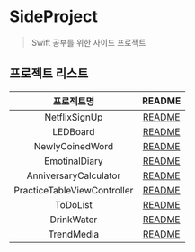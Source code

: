 # SideProject
> Swift 공부를 위한 사이드 프로젝트

## 프로젝트 리스트
| <center>프로젝트명</center> | README |
|:---------:|:--------:|
| <center>NetflixSignUp</center> |[README](./NetflixSignUp/README.md)|
| <center>LEDBoard</center> |[README](./LEDBoard/README.md)|
| <center>NewlyCoinedWord</center> |[README](./NewlyCoinedWord/README.md)|
| <center>EmotinalDiary</center> |[README](./EmotinalDiary/README.md)|
| <center>AnniversaryCalculator</center> |[README](./AnniversaryCalculator/README.md)|
| <center>PracticeTableViewController</center> |[README](./PracticeTableViewController/README.md)|
| <center>ToDoList</center> |[README](./ToDoList/README.md)|
| <center>DrinkWater</center> |[README](./DrinkWater/README.md)|
| <center>TrendMedia</center> |[README](./TrendMedia/README.md)|
